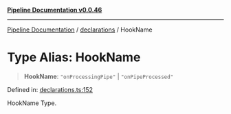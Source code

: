 [**Pipeline Documentation v0.0.46**](../../README.md)

***

[Pipeline Documentation](../../modules.md) / [declarations](../README.md) / HookName

# Type Alias: HookName

> **HookName**: `"onProcessingPipe"` \| `"onPipeProcessed"`

Defined in: [declarations.ts:152](https://github.com/stonemjs/pipeline/blob/bdafb2a2f2d57df256cc97fee41b6f9b9fdd69f9/src/declarations.ts#L152)

HookName Type.
